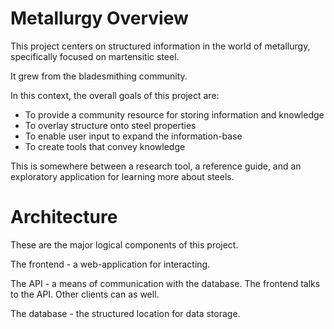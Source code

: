 # Metallurgy Overview

This project centers on structured information in the world of metallurgy, specifically focused on martensitic steel.

It grew from the bladesmithing community.

In this context, the overall goals of this project are: 

* To provide a community resource for storing information and knowledge
* To overlay structure onto steel properties
* To enable user input to expand the information-base
* To create tools that convey knowledge

This is somewhere between a research tool, a reference guide, and an exploratory application for learning more about steels.

# Architecture

These are the major logical components of this project.

The frontend - a web-application for interacting.

The API - a means of communication with the database. The frontend talks to the API. Other clients can as well.

The database - the structured location for data storage.

